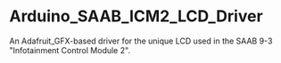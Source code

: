 # Arduino_SAAB_ICM2_LCD_Driver
An Adafruit_GFX-based driver for the unique LCD used in the SAAB 9-3 "Infotainment Control Module 2".
